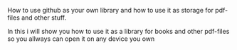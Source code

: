 How to use github as your own library and how to use it as storage for pdf-files and other stuff.

In this i will show you how to use it as a library for books and other pdf-files so you allways can open it on any device you own
